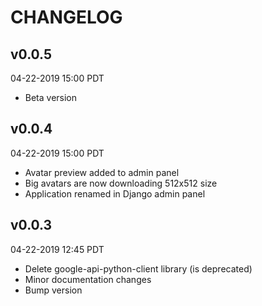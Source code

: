 # CHANGELOG

## v0.0.5
04-22-2019 15:00 PDT

*  Beta version

## v0.0.4
04-22-2019 15:00 PDT

*  Avatar preview added to admin panel
*  Big avatars are now downloading 512x512 size
*  Application renamed in Django admin panel

## v0.0.3
04-22-2019 12:45 PDT

*  Delete google-api-python-client library (is deprecated)
*  Minor documentation changes
*  Bump version